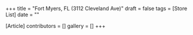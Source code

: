 +++
title = "Fort Myers, FL (3112 Cleveland Ave)"
draft = false
tags = [Store List]
date = ""

[Article]
contributors = []
gallery = []
+++